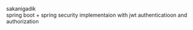 sakanigadik <br/>
spring boot + spring security implementaion with jwt authenticatioon and authorization
